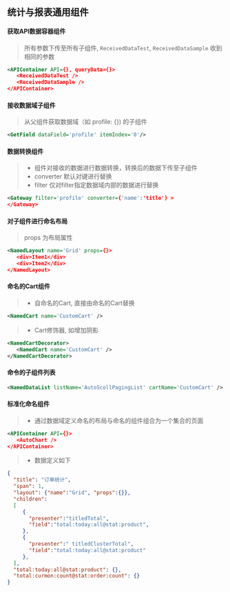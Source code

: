 ## 统计与报表通用组件

#### 获取API数据容器组件
> 所有参数下传至所有子组件, ```ReceivedDataTest```, ```ReceivedDataSample``` 收到相同的参数
```xml
<APIContainer API={}, queryData={}>
   <ReceivedDataTest />
   <ReceivedDataSample />
</APIContainer>
```

#### 接收数据域子组件
> 从父组件获取数据域（如 profile: {}) 的子组件
```xml
<GetField dataField='profile' itemIndex='0'/>
```

#### 数据转换组件
> * 组件对接收的数据进行数据转换，转换后的数据下传至子组件
> * converter 默认对键进行替换
> * filter 仅对filter指定数据域内部的数据进行替换
```xml
<Gateway filter='profile' converter={'name':'title'} >
</Gateway>
```

#### 对子组件进行命名布局
> props 为布局属性
```xml
<NamedLayout name='Grid' props={}>
   <div>Item1</div>
   <div>Item2</div>
</NamedLayout>
```

#### 命名的Cart组件
> * 自命名的Cart, 直接由命名的Cart替换
```xml
<NamedCart name='CustomCart' />
```
> * Cart修饰器, 如增加阴影
```xml
<NamedCartDecorator>
   <NamedCart name='CustomCart' />
</NamedCartDecorator>
```

#### 命令的子组件列表
```xml
<NamedDataList listName='AutoScollPagingList' cartName='CustomCart' />
```

#### 标准化命名组件
> * 通过数据域定义命名的布局与命名的组件组合为一个集合的页面
```xml
<APIContainer API={}>
   <AutoChart />
</APIContainer>
```

> * 数据定义如下
```json
{
  "title": "订单统计",
  "span": 1,
  "layout": {"name":"Grid", "props":{}}, 
  "children":
  [
     {
       "presenter":"titledTotal",
       "field":"total:today:all@stat:product",
     },
     {
       "presenter":" titledClusterTotal",
       "field":"total:today:all@stat:product"
     },
  ],
  "total:today:all@stat:product": {},
  "total:curmon:count@stat:order:count": {}
}
```

